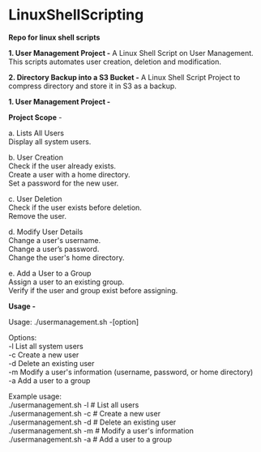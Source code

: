 # LinuxShellScripting
**Repo for linux shell scripts**

**1. User Management Project -** A Linux Shell Script on User Management. This scripts automates user creation, deletion and modification. <br>

**2. Directory Backup into a S3 Bucket -** A Linux Shell Script Project to compress directory and store it in S3 as a backup. <br>

**1. User Management Project -** <br>

**Project Scope** - <br>

a. Lists All Users <br>
    Display all system users.

b. User Creation <br>
    Check if the user already exists. <br>
    Create a user with a home directory. <br>
    Set a password for the new user. <br>

c. User Deletion <br>
    Check if the user exists before deletion. <br>
    Remove the user. <br>

d. Modify User Details <br>
    Change a user's username. <br>
    Change a user’s password. <br>
    Change the user's home directory. <br>

e. Add a User to a Group <br>
    Assign a user to an existing group. <br>
    Verify if the user and group exist before assigning. <br>

**Usage -** <br>

Usage: ./usermanagement.sh -[option] <br>

Options: <br>
  -l   List all system users <br>
  -c   Create a new user <br>
  -d   Delete an existing user <br>
  -m   Modify a user's information (username, password, or home directory) <br>
  -a   Add a user to a group <br>

Example usage:<br>
  ./usermanagement.sh -l              # List all users <br>
  ./usermanagement.sh -c              # Create a new user <br>
  ./usermanagement.sh -d              # Delete an existing user <br>
  ./usermanagement.sh -m              # Modify a user's information <br>
  ./usermanagement.sh -a              # Add a user to a group <br>
